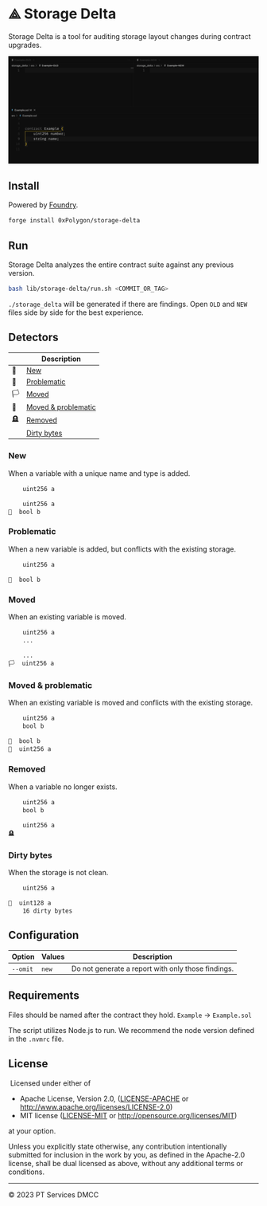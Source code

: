 # ⟁ Storage Delta

Storage Delta is a tool for auditing storage layout changes during contract upgrades.

![Demo](./demo.gif)

## Install

Powered by [Foundry](https://github.com/foundry-rs/foundry).

```bash
forge install 0xPolygon/storage-delta
```

## Run

Storage Delta analyzes the entire contract suite against any previous version.

```bash
bash lib/storage-delta/run.sh <COMMIT_OR_TAG>
```

`./storage_delta` will be generated if there are findings. Open `OLD` and `NEW` files side by side for the best experience.

## Detectors

|     | Description                                |
| --- | ------------------------------------------ |
| 🌱  | [New](#new)                                |
| 🏴  | [Problematic](#problematic)                |
| 🏳️  | [Moved](#moved)                            |
| 🏁  | [Moved & problematic](#moved--problematic) |
| 🪦  | [Removed](#removed)                        |
|     | [Dirty bytes](#dirty-bytes)                |

### New

When a variable with a unique name and type is added.

```solidity
    uint256 a
```

```solidity
    uint256 a
🌱  bool b
```

### Problematic

When a new variable is added, but conflicts with the existing storage.

```solidity
    uint256 a
```

```solidity
🏴  bool b
```

### Moved

When an existing variable is moved.

```solidity
    uint256 a
    ...
```

```solidity
    ...
🏳️  uint256 a
```

### Moved & problematic

When an existing variable is moved and conflicts with the existing storage.

```solidity
    uint256 a
    bool b
```

```solidity
🏁  bool b
🏁  uint256 a
```

### Removed

When a variable no longer exists.

```solidity
    uint256 a
    bool b
```

```solidity
    uint256 a
🪦
```

### Dirty bytes

When the storage is not clean.

```solidity
    uint256 a
```

```solidity
🏴  uint128 a
    16 dirty bytes
```

## Configuration

| Option   | Values | Description                                        |
| -------- | ------ | -------------------------------------------------- |
| `--omit` | `new`  | Do not generate a report with only those findings. |

## Requirements

Files should be named after the contract they hold. `Example` → `Example.sol`

The script utilizes Node.js to run. We recommend the node version defined in the `.nvmrc` file.

## License

​
Licensed under either of
​

- Apache License, Version 2.0, ([LICENSE-APACHE](LICENSE-APACHE) or http://www.apache.org/licenses/LICENSE-2.0)
- MIT license ([LICENSE-MIT](LICENSE-MIT) or http://opensource.org/licenses/MIT)
  ​

at your option.

Unless you explicitly state otherwise, any contribution intentionally submitted for inclusion in the work by you, as defined in the Apache-2.0 license, shall be dual licensed as above, without any additional terms or conditions.

---

© 2023 PT Services DMCC
